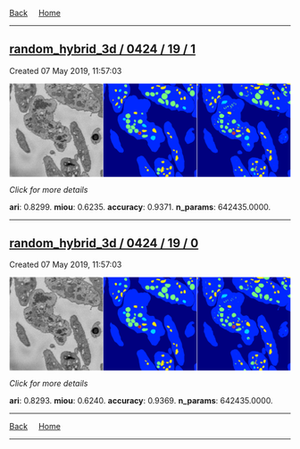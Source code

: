 
[Back](..)&nbsp;&nbsp;&nbsp;&nbsp;&nbsp;[Home](https://leapmanlab.github.io/snapshots)

---

<div class="summary"><a href="1"><h2>random_hybrid_3d / 0424 / 19 / 1</h2></a><p>Created 07 May 2019, 11:57:03
</p><a href="1"><img src="1/media/summary.png" align="center"></a><p>
<i>Click for more details</i>
</p></div>

**ari**: 0.8299. **miou**: 0.6235. **accuracy**: 0.9371. **n_params**: 642435.0000. 

---

<div class="summary"><a href="0"><h2>random_hybrid_3d / 0424 / 19 / 0</h2></a><p>Created 07 May 2019, 11:57:03
</p><a href="0"><img src="0/media/summary.png" align="center"></a><p>
<i>Click for more details</i>
</p></div>

**ari**: 0.8293. **miou**: 0.6240. **accuracy**: 0.9369. **n_params**: 642435.0000. 

---

[Back](..)&nbsp;&nbsp;&nbsp;&nbsp;&nbsp;[Home](https://leapmanlab.github.io/snapshots)

---